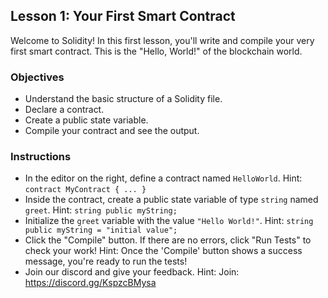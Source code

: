 ## Lesson 1: Your First Smart Contract

Welcome to Solidity! In this first lesson, you'll write and compile your very first smart contract. This is the "Hello, World!" of the blockchain world.

### Objectives

- Understand the basic structure of a Solidity file.
- Declare a contract.
- Create a public state variable.
- Compile your contract and see the output.


### Instructions

-   In the editor on the right, define a contract named `HelloWorld`.
    Hint: `contract MyContract { ... }`
-   Inside the contract, create a public state variable of type `string` named `greet`. 
    Hint: `string public myString;`
-   Initialize the `greet` variable with the value `"Hello World!"`.
    Hint: `string public myString = "initial value";`
-   Click the "Compile" button. If there are no errors, click "Run Tests" to check your work!
    Hint: Once the 'Compile' button shows a success message, you're ready to run the tests!
-   Join our discord and give your feedback.
    Hint: Join: https://discord.gg/KspzcBMysa